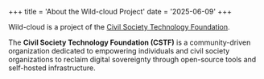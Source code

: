 +++
title = 'About the Wild-cloud Project'
date = '2025-06-09'
+++

Wild-cloud is a project of the [Civil Society Technology Foundation](https://civilsociety.dev).

The **Civil Society Technology Foundation (CSTF)** is a community-driven organization dedicated to empowering individuals and civil society organizations to reclaim digital sovereignty through open-source tools and self-hosted infrastructure.
